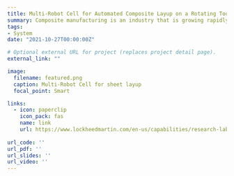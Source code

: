 ```yaml
---
title: Multi-Robot Cell for Automated Composite Layup on a Rotating Tool
summary: Composite manufacturing is an industry that is growing rapidly. In this project, we collaborated with Advanced Technology Group at Lockheed Martin to design a multi-robot cell for sheet manipulation, draping and heating. No programming is required and an easy to use interface enables quick setup times with 30% reduction in touch time.
tags:
- System
date: "2021-10-27T00:00:00Z"

# Optional external URL for project (replaces project detail page).
external_link: ""

image:
  filename: featured.png
  caption: Multi-Robot Cell for sheet layup
  focal_point: Smart

links:
  - icon: paperclip
    icon_pack: fas
    name: link
    url: https://www.lockheedmartin.com/en-us/capabilities/research-labs/advanced-technology-labs/atl_robotic_manufacturing.html
  
url_code: ''
url_pdf: ''
url_slides: ''
url_video: ''
---
```

